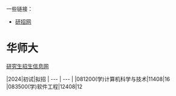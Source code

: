 一些链接：
- [研招网](https://yz.chsi.com.cn/)

# 华师大
[研究生招生信息网](https://yjszs.ecnu.edu.cn/43258/list.htm)

|2024|初试|拟招
| --- | --- |
|081200(学)计算机科学与技术|11408|16
|083500(学)软件工程|12408|12

